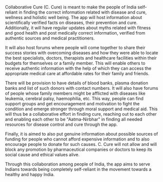 Collaborative Cure (C. Cure) is meant to make the people of India self-reliant in finding the correct information related with disease and cure, wellness and holistic well being. The app will host information about scientifically verified facts on diseases, their prevention and cure. Additionally, it will have regular updates about myths related with fitness and good health and post medically correct information, verified  from authentic sources and medical practitioners.

It will also host forums where people will come together to share their success stories with overcoming diseases and how they were able to locate the best specialists, doctors, therapists and healthcare facilities within their budgets for themselves or a family member. This will enable others to receive authentic information with the help of which they can access the appropriate medical care at affordable rates for their family and friends. 

There will be provision to have details of blood banks, plasma donation banks and list of such donors with contact numbers. It will also have forums of people whose family members might be afflicted with diseases like leukemia, cerebral palsy, haemophilia, etc. This way, people can find support groups and get encouragement and motivation to fight the condition and emerge stronger through moral support and medical aid. This will thus be a collaborative effort in finding cure, reaching out to each other and enabling each other to be "Aatma-Nirbhar" in finding all needed resources for disease control and cure through the app. 

Finally, it is aimed to also put genuine information about possible sources of funding for people who cannot afford expensive information and to also encourage people to donate for such causes. C. Cure will not allow and will block any promotion by pharmaceutical companies or doctors to keep its social cause and ethical values alive. 

Through this collaboration among people of India, the app aims to serve Indians towards being completely self-reliant in the movement towards a healthy and happy India.
